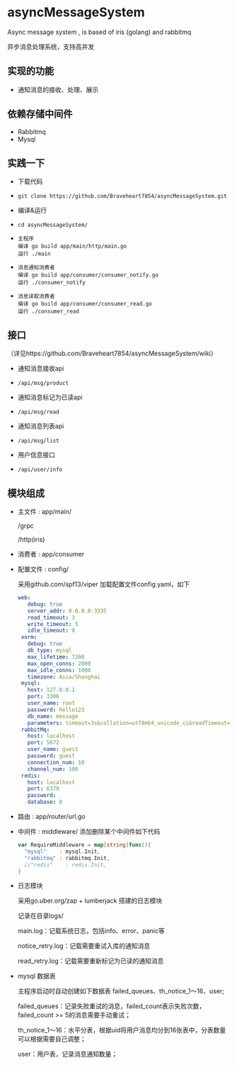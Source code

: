 # asyncMessageSystem
Async message system , is based of iris (golang) and rabbitmq

异步消息处理系统，支持高并发

## 实现的功能
- 通知消息的接收、处理、展示

## 依赖存储中间件
- Rabbitmq
- Mysql

## 实践一下
- 下载代码
-     git clone https://github.com/Braveheart7854/asyncMessageSystem.git

- 编译&运行
-     cd asyncMessageSystem/
-     主程序 
      编译 go build app/main/http/main.go
      运行 ./main
-     消息通知消费者
      编译 go build app/consumer/consumer_notify.go
      运行 ./consumer_notify
-     消息读取消费者
      编译 go build app/consumer/consumer_read.go
      运行 ./consumer_read
      
## 接口 
（详见https://github.com/Braveheart7854/asyncMessageSystem/wiki）
- 通知消息接收api
-     /api/msg/product
- 通知消息标记为已读api
-     /api/msg/read
- 通知消息列表api
-     /api/msg/list
- 用户信息接口
-     /api/user/info
  
## 模块组成
- 主文件 : app/main/

  /grpc
  
  /http(iris)
  
- 消费者 : app/consumer
  
- 配置文件 : config/

  采用github.com/spf13/viper 加载配置文件config.yaml，如下
  ```yaml
  web:
     debug: true
     server_addr: 0.0.0.0:3335
     read_timeout: 3
     write_timeout: 5
     idle_timeout: 8
   xorm:
     debug: true
     db_type: mysql
     max_lifetime: 7200
     max_open_conns: 2000
     max_idle_conns: 1000
     timezone: Asia/Shanghai
   mysql:
     host: 127.0.0.1
     port: 3306
     user_name: root
     password: hello123
     db_name: message
     parameters: timeout=3s&collation=utf8mb4_unicode_ci&readTimeout=5s&writeTimeout=5s
   rabbitMq:
     host: localhost
     port: 5672
     user_name: guest
     password: guest
     connection_num: 10
     channel_num: 100
   redis:
     host: localhost
     port: 6379
     password:
     database: 0
     ```
  
- 路由   : app/router/url.go

- 中间件 : middleware/
  添加删除某个中间件如下代码
  
  ```go
  var RequireMiddleware = map[string]func(){
  	"mysql"    : mysql.Init,
  	"rabbitmq" : rabbitmq.Init,
  	//"redis"    : redis.Init,
  }
  ```
- 日志模块

  采用go.uber.org/zap + lumberjack 搭建的日志模块

  记录在目录logs/
   
  main.log：记载系统日志，包括info、error、panic等
  
  notice_retry.log：记载需要重试入库的通知消息
  
  read_retry.log：记载需要重新标记为已读的通知消息
  
- mysql 数据表

  主程序启动时自动创建如下数据表 failed_queues、th_notice_1～16、user;
  
  failed_queues：记录失败重试的消息，failed_count表示失败次数，failed_count >= 5的消息需要手动重试；
  
  th_notice_1～16：水平分表，根据uid将用户消息均分到16张表中，分表数量可以根据需要自己调整；
  
  user：用户表，记录消息通知数量；
